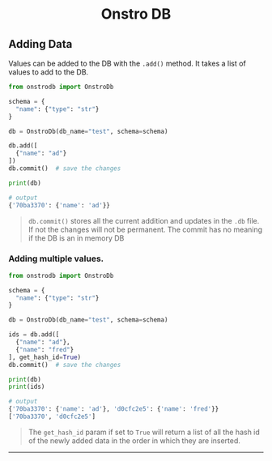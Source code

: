 <h1 align="center"> Onstro DB </h1>

## Adding Data

Values can be added to the DB with the `.add()` method. It takes a list of values to add to the DB.

```python
from onstrodb import OnstroDb

schema = {
  "name": {"type": "str"}
}

db = OnstroDb(db_name="test", schema=schema)

db.add([
  {"name": "ad"}
])
db.commit()  # save the changes

print(db)

# output
{'70ba3370': {'name': 'ad'}}

```

> `db.commit()` stores all the current addition and updates in the `.db` file. If not the changes will not be permanent. The commit has no meaning if the DB is an in memory DB

### Adding multiple values.

```python
from onstrodb import OnstroDb

schema = {
  "name": {"type": "str"}
}

db = OnstroDb(db_name="test", schema=schema)

ids = db.add([
  {"name": "ad"},
  {"name": "fred"}
], get_hash_id=True)
db.commit()  # save the changes

print(db)
print(ids)

# output
{'70ba3370': {'name': 'ad'}, 'd0cfc2e5': {'name': 'fred'}}
['70ba3370', 'd0cfc2e5']
```

> The `get_hash_id` param if set to `True` will return a list of all the hash id of the newly added data in the order in which they are inserted.

---
